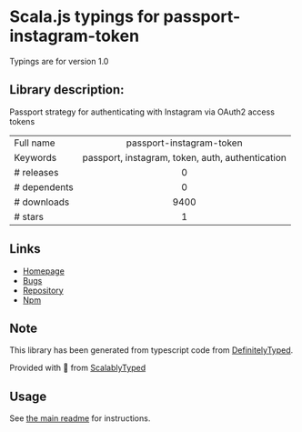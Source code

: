 
# Scala.js typings for passport-instagram-token

Typings are for version 1.0

## Library description:
Passport strategy for authenticating with Instagram via OAuth2 access tokens

|                    |                 |
| ------------------ | :-------------: |
| Full name          | passport-instagram-token |
| Keywords           | passport, instagram, token, auth, authentication |
| # releases         | 0 |
| # dependents       | 0 |
| # downloads        | 9400 |
| # stars            | 1 |

## Links
- [Homepage](https://github.com/ghaiklor/passport-instagram-token)
- [Bugs](https://github.com/ghaiklor/passport-instagram-token/issues)
- [Repository](https://github.com/ghaiklor/passport-instagram-token)
- [Npm](https://www.npmjs.com/package/passport-instagram-token)
    


## Note
This library has been generated from typescript code from [DefinitelyTyped](https://definitelytyped.org).

Provided with :purple_heart: from [ScalablyTyped](https://github.com/oyvindberg/ScalablyTyped)

## Usage
See [the main readme](../../readme.md) for instructions.


